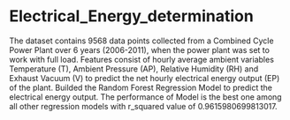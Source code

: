# Electrical_Energy_determination
The dataset contains 9568 data points collected from a Combined Cycle Power Plant over 6 years (2006-2011), when the power plant was set to work with full load. Features consist of hourly average ambient variables Temperature (T), Ambient Pressure (AP), Relative Humidity (RH) and Exhaust Vacuum (V) to predict the net hourly electrical energy output (EP) of the plant.
Builded the Random Forest Regression Model to predict the electrical energy output.
The performance of Model is the best one among all other regression models with r_squared value of 0.9615980699813017.
